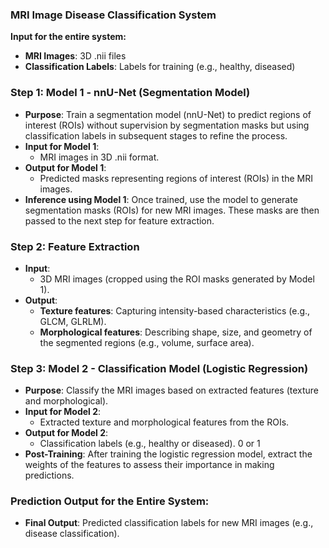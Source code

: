 
### MRI Image Disease Classification System

**Input for the entire system:**

- **MRI Images**: 3D .nii files
- **Classification Labels**: Labels for training (e.g., healthy, diseased)

### **Step 1: Model 1 - nnU-Net (Segmentation Model)**

- **Purpose**: Train a segmentation model (nnU-Net) to predict regions of interest (ROIs) without supervision by segmentation masks but using classification labels in subsequent stages to refine the process.
- **Input for Model 1**:
    - MRI images in 3D .nii format.
- **Output for Model 1**:
    - Predicted masks representing regions of interest (ROIs) in the MRI images.
- **Inference using Model 1**: Once trained, use the model to generate segmentation masks (ROIs) for new MRI images. These masks are then passed to the next step for feature extraction.

### **Step 2: Feature Extraction**

- **Input**:
    - 3D MRI images (cropped using the ROI masks generated by Model 1).
- **Output**:
    - **Texture features**: Capturing intensity-based characteristics (e.g., GLCM, GLRLM).
    - **Morphological features**: Describing shape, size, and geometry of the segmented regions (e.g., volume, surface area).

### **Step 3: Model 2 - Classification Model (Logistic Regression)**

- **Purpose**: Classify the MRI images based on extracted features (texture and morphological).
- **Input for Model 2**:
    - Extracted texture and morphological features from the ROIs.
- **Output for Model 2**:
    - Classification labels (e.g., healthy or diseased). 0 or 1
- **Post-Training**: After training the logistic regression model, extract the weights of the features to assess their importance in making predictions.

### **Prediction Output for the Entire System**:

- **Final Output**: Predicted classification labels for new MRI images (e.g., disease classification).
